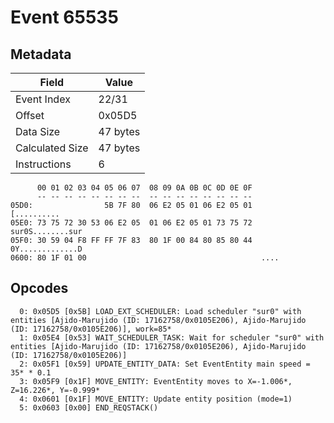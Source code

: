 # Event 65535

## Metadata

| Field           | Value    |
|-----------------|----------|
| Event Index     | 22/31    |
| Offset          | 0x05D5   |
| Data Size       | 47 bytes |
| Calculated Size | 47 bytes |
| Instructions    | 6        |

```
      00 01 02 03 04 05 06 07  08 09 0A 0B 0C 0D 0E 0F
      -- -- -- -- -- -- -- --  -- -- -- -- -- -- -- --
05D0:                5B 7F 80  06 E2 05 01 06 E2 05 01       [..........
05E0: 73 75 72 30 53 06 E2 05  01 06 E2 05 01 73 75 72  sur0S........sur
05F0: 30 59 04 F8 FF FF 7F 83  80 1F 00 84 80 85 80 44  0Y.............D
0600: 80 1F 01 00                                       ....            
```

## Opcodes

```
  0: 0x05D5 [0x5B] LOAD_EXT_SCHEDULER: Load scheduler "sur0" with entities [Ajido-Marujido (ID: 17162758/0x0105E206), Ajido-Marujido (ID: 17162758/0x0105E206)], work=85*
  1: 0x05E4 [0x53] WAIT_SCHEDULER_TASK: Wait for scheduler "sur0" with entities [Ajido-Marujido (ID: 17162758/0x0105E206), Ajido-Marujido (ID: 17162758/0x0105E206)]
  2: 0x05F1 [0x59] UPDATE_ENTITY_DATA: Set EventEntity main speed = 35* * 0.1
  3: 0x05F9 [0x1F] MOVE_ENTITY: EventEntity moves to X=-1.006*, Z=16.226*, Y=-0.999*
  4: 0x0601 [0x1F] MOVE_ENTITY: Update entity position (mode=1)
  5: 0x0603 [0x00] END_REQSTACK()
```
